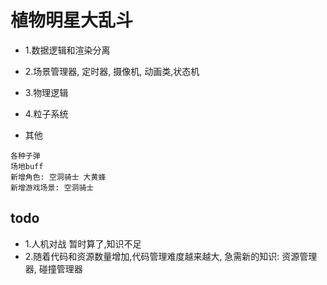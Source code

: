 # 植物明星大乱斗

- 1.数据逻辑和渲染分离
- 2.场景管理器, 定时器, 摄像机, 动画类,状态机
- 3.物理逻辑
- 4.粒子系统

- 其他
```
各种子弹
场地buff
新增角色: 空洞骑士 大黄蜂
新增游戏场景: 空洞骑士

```

## todo
- 1.人机对战 暂时算了,知识不足
- 2.随着代码和资源数量增加,代码管理难度越来越大, 急需新的知识: 资源管理器, 碰撞管理器


